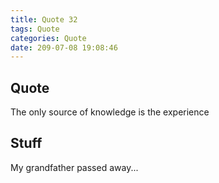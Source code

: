 ```yaml
---
title: Quote 32
tags: Quote
categories: Quote
date: 209-07-08 19:08:46
---
```


## Quote

The only source of knowledge is the experience

## Stuff

My grandfather passed away...
